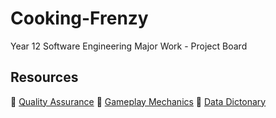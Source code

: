 # Cooking-Frenzy
Year 12 Software Engineering Major Work - Project Board

## Resources
:link: [Quality Assurance](https://docs.google.com/document/d/1xpDLpIyESFMQRF68Sy9MbnlaJJpgvdPAXLI88zzZaxE/edit?usp=sharing)
:link: [Gameplay Mechanics](https://docs.google.com/document/d/1eGU3KGX4XIqEZcwsIbCJZPpQWzS11fggYGobbVAqRcY/edit?usp=sharing)
:link: [Data Dictonary](https://docs.google.com/document/d/14J48oN21U24jvmxmvOh7nBdyb_pPpquYTIXC6u9lTs8/edit?usp=sharing)
